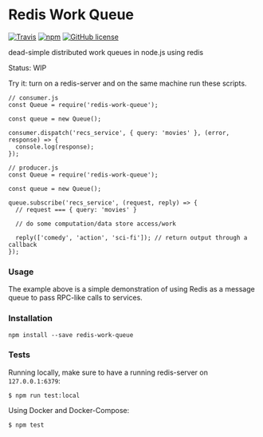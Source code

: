 # Redis Work Queue
[![Travis](https://travis-ci.org/paolord/redis-work-queue.svg?maxAge=2592000)](https://travis-ci.org/paolord/redis-work-queue) [![npm](https://img.shields.io/npm/v/redis-work-queue.svg?maxAge=2592000)](https://www.npmjs.com/package/redis-work-queue) [![GitHub license](https://img.shields.io/badge/license-MIT-blue.svg)](https://raw.githubusercontent.com/paolord/redis-work-queue/master/LICENSE)

dead-simple distributed work queues in node.js using redis

Status: WIP

Try it: turn on a redis-server and on the same machine run these scripts.

```
// consumer.js
const Queue = require('redis-work-queue');

const queue = new Queue();

consumer.dispatch('recs_service', { query: 'movies' }, (error, response) => {
  console.log(response);
});
```

```
// producer.js
const Queue = require('redis-work-queue');

const queue = new Queue();

queue.subscribe('recs_service', (request, reply) => {
  // request === { query: 'movies' }

  // do some computation/data store access/work

  reply(['comedy', 'action', 'sci-fi']); // return output through a callback
});
```
### Usage

The example above is a simple demonstration of using Redis as a message queue to pass RPC-like calls to services.

### Installation

```
npm install --save redis-work-queue
```
### Tests

Running locally, make sure to have a running redis-server on `127.0.0.1:6379`:

```
$ npm run test:local
```

Using Docker and Docker-Compose:
```
$ npm test
```
